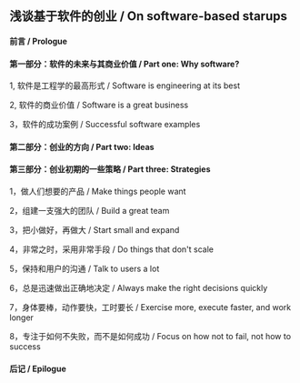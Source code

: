 ## 浅谈基于软件的创业 / On software-based starups

#### 前言 / Prologue

#### 第一部分：软件的未来与其商业价值 / Part one: Why software?

1, 软件是工程学的最高形式 / Software is engineering at its best

2, 软件的商业价值 / Software is a great business

3，软件的成功案例 / Successful software examples

#### 第二部分：创业的方向 / Part two: Ideas

#### 第三部分：创业初期的一些策略 / Part three: Strategies

1，做人们想要的产品 / Make things people want

2，组建一支强大的团队 / Build a great team

3，把小做好，再做大 / Start small and expand

4，非常之时，采用非常手段 / Do things that don't scale

5，保持和用户的沟通 / Talk to users a lot

6，总是迅速做出正确地决定 / Always make the right decisions quickly

7，身体要棒，动作要快，工时要长 / Exercise more, execute faster, and work longer

8，专注于如何不失败，而不是如何成功 / Focus on how not to fail, not how to success

#### 后记 / Epilogue
